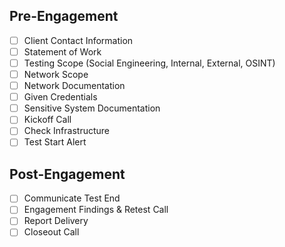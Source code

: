 ## Pre-Engagement
- [ ] Client Contact Information
- [ ] Statement of Work
- [ ] Testing Scope (Social Engineering, Internal, External, OSINT)
- [ ] Network Scope
- [ ] Network Documentation
- [ ] Given Credentials
- [ ] Sensitive System Documentation
- [ ] Kickoff Call
- [ ] Check Infrastructure
- [ ] Test Start Alert
## Post-Engagement
- [ ] Communicate Test End
- [ ] Engagement Findings & Retest Call
- [ ] Report Delivery
- [ ] Closeout Call